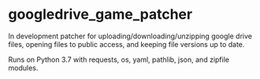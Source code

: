 # googledrive_game_patcher

In development patcher for uploading/downloading/unzipping google drive files, opening files to public access, and keeping file versions up to date.

Runs on Python 3.7 with requests, os, yaml, pathlib, json, and zipfile modules.





